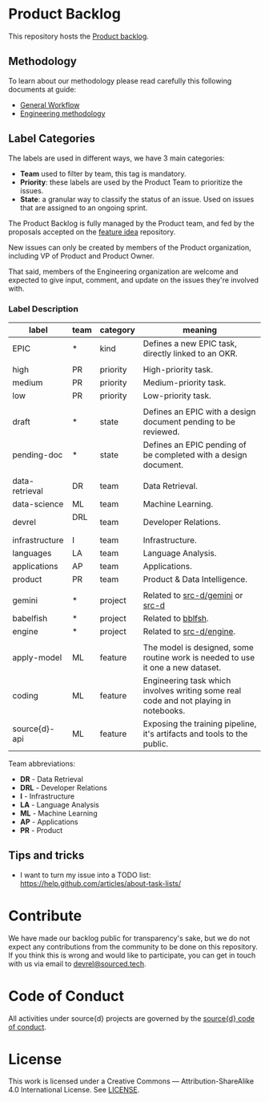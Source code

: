 # Product Backlog

This repository hosts the [Product backlog](https://github.com/src-d/product-tbacklog/issues/).

## Methodology

To learn about our methodology please read carefully this following documents at guide:

- [General Workflow](https://github.com/src-d/guide/blob/master/engineering/workflow.md)
- [Engineering methodology](https://github.com/src-d/guide/blob/master/engineering/methodology.md)

## Label Categories

The labels are used in different ways, we have 3 main categories:

- __Team__ used to filter by team, this tag is mandatory.
- __Priority__: these labels are used by the Product Team to prioritize the issues.
- __State__: a granular way to classify the status of an issue. Used on issues that are assigned to an ongoing sprint.

The Product Backlog is fully managed by the Product team,
and fed by the proposals accepted on the [feature idea](https://github.com/src-d/product-idea) repository.

New issues can only be created by members of the Product organization, including VP of Product and Product Owner.

That said, members of the Engineering organization are welcome and expected to give input, comment, and update on the issues they're involved with.

### Label Description

| label          | team  | category | meaning
|----------------|-------|----------|-----------------------------------------------------------------------|
| EPIC           | *     | kind     | Defines a new EPIC task, directly linked to an OKR.
|                |       |          |
| high           | PR    | priority | High-priority task.
| medium         | PR    | priority | Medium-priority task.
| low            | PR    | priority | Low-priority task.
|                |       |          |
| draft          | *     | state    | Defines an EPIC with a design document pending to be reviewed.
| pending-doc    | *     | state    | Defines an EPIC pending of be completed with a design document.
|                |       |          |
| data-retrieval | DR    | team     | Data Retrieval.
| data-science   | ML    | team     | Machine Learning.
| devrel         | DRL   | team     | Developer Relations.
| infrastructure | I     | team     | Infrastructure.
| languages      | LA    | team     | Language Analysis.
| applications   | AP    | team     | Applications.
| product        | PR    | team     | Product & Data Intelligence.
|                |       |          |
| gemini         | *     | project  | Related to [src-d/gemini](https://github.com/src-d/gemini) or [src-d](https://github.com/src-d/apollo)
| babelfish      | *     | project  | Related to [bblfsh](https://github.com/bblfsh).
| engine         | *     | project  | Related to [src-d/engine](https://github.com/src-d/engine).
|                |       |          |
| apply-model    | ML    | feature  | The model is designed, some routine work is needed to use it one a new dataset.
| coding         | ML    | feature  | Engineering task which involves writing some real code and not playing in notebooks.
| source{d}-api  | ML    | feature  | Exposing the training pipeline, it's artifacts and tools to the public.

Team abbreviations:

- **DR** - Data Retrieval
- **DRL** - Developer Relations
- **I** - Infrastructure
- **LA** - Language Analysis
- **ML** - Machine Learning
- **AP** - Applications
- **PR** - Product

## Tips and tricks

- I want to turn my issue into a TODO list: https://help.github.com/articles/about-task-lists/

# Contribute

We have made our backlog public for transparency's sake, but we do not expect any contributions from the community to be done on this repository. If you think this is wrong and would like to participate, you can get in touch with us via email to devrel@sourced.tech.

 # Code of Conduct

 All activities under source{d} projects are governed by the [source{d} code of conduct](.github/CODE_OF_CONDUCT.md).

 # License

 This work is licensed under a Creative Commons — Attribution-ShareAlike 4.0 International License. See [LICENSE](./LICENSE.md).